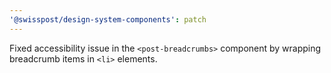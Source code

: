 ```yaml
---
'@swisspost/design-system-components': patch
---
```


Fixed accessibility issue in the `<post-breadcrumbs>` component by wrapping breadcrumb items in `<li>` elements.
